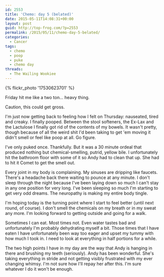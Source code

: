 ```yaml
---
id: 2553
title: 'Chemo: day 5 (belated)'
date: 2015-05-11T14:08:31+00:00
layout: post
guid: http://top-frog.com/?p=2553
permalink: /2015/05/11/chemo-day-5-belated/
categories:
  - Cancer
tags:
  - chemo
  - poop
  - puke
  - chemo day
threads:
  - The Wailing Wookiee
---
```

{% flickr_photo '17530623701' %} 

Friday hit me like a two ton… heavy thing.

Caution, this could get gross.

I'm just now getting back to feeling how I felt on Thursday: nauseated, tired and creaky. I finally pooped. Between the stool softeners, the Ex-Lax and the Lactulose I finally got rid of the contents of my bowels. It wasn't pretty, though because of all the weird shit I'd been taking to get 'em moving it didn't smell or feel like poop at all. Go figure.

I've only puked once. Thankfully. But it was a 30 minute ordeal that produced nothing but chemical-smelling, putrid, yellow bile. I unfortunately hit the bathroom floor with some of it so Andy had to clean that up. She had to hit it Comet to get the smell out.

Every joint in my body is complaining. My sinuses are dripping like faucets. There's a headache back there waiting to pounce at any minute. I don't sleep through the night because I've been laying down so much I can't stay in any one position for very long. I've been sleeping so much I'm starting to get very odd dreams. The neuropathy is making my entire body tingle. 

I'm hoping today is the turning point where I start to feel better (until next round, of course). I don't smell the chemicals on my breath or in my sweat any more. I'm looking forward to getting outside and going for a walk.

Sometimes I can eat. Most times not. Even water tastes bad and unfortunately I'm probably dehydrating myself a bit. Those times that I have eaten I have unfortunately been way too eager and upset my tummy with how much I took in. I need to look at everything in half portions for a while.

The two high points I have in my day are the way that Andy is hanging in there and brushing my teeth (seriously). Andy has been wonderful. She's taking everything in stride and not getting visibly frustrated with my ever changing whimsy. I'm not sure how I'll repay her after this. I'm sure whatever I do it won't be enough.